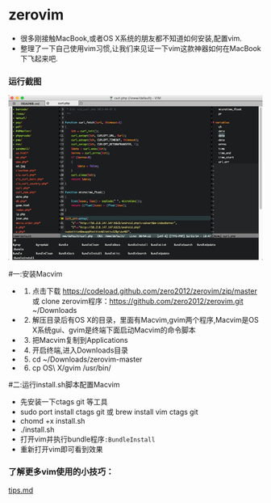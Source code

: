 zerovim
=======
- 很多刚接触MacBook,或者OS X系统的朋友都不知道如何安装,配置vim.
- 整理了一下自己使用vim习惯,让我们来见证一下vim这款神器如何在MacBook下飞起来吧.

### 运行截图

 ![image](https://github.com/zero2012/pics/blob/master/zerovim/pic_1.png)

#一:安装Macvim

- 1. 点击下载 https://codeload.github.com/zero2012/zerovim/zip/master 或 clone zerovim程序：https://github.com/zero2012/zerovim.git  ~/Downloads
- 2. 解压目录后有OS X的目录，里面有Macvim,gvim两个程序,Macvim是OS X系统gui、gvim是终端下面启动Macvim的命令脚本
- 3. 把Macvim复制到Applications
- 4. 开启终端,进入Downloads目录
- 5. cd ~/Downloads/zerovim-master
- 6. cp  OS\ X/gvim  /usr/bin/

#二:运行install.sh脚本配置Macvim

- 先安装一下ctags git 等工具
- sudo port install ctags git 或 brew install vim ctags git
- chomd +x install.sh
- ./install.sh
- 打开vim并执行bundle程序`:BundleInstall`
- 重新打开vim即可看到效果

### 了解更多vim使用的小技巧：

[tips.md](tips.md)

